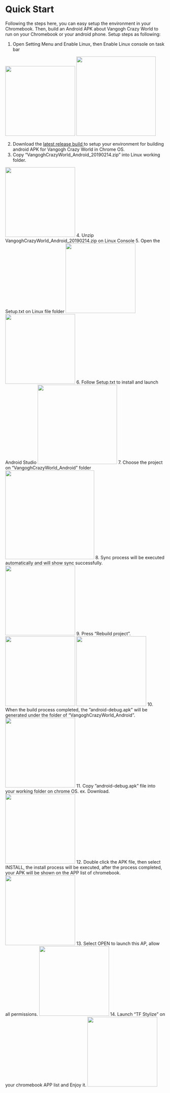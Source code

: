 # Quick Start
Following the steps here, you can easy setup the environment in your Chromebook. Then, build an Android APK about Vangogh Crazy World to run on your Chromebook or your android phone.
Setup steps as following:
1. Open Setting Menu and Enable Linux, then Enable Linux console on task bar
<img src = 'images/EnLinux.jpg' height = '220px'>
<img src = 'images/LinuxConsole.jpg' height = '250px'>

2. Download the <a href="https://github.com/acerwebai/VangoghCrazyWorld-Android/releases/download/1.01/VangoghCrazyWorld_Android_20190215.zip">latest release build </a> to setup your environment for building android APK for Vangogh Crazy World in Chrome OS. <br/>
3. Copy “VangoghCrazyWorld_Android_20190214.zip” into Linux working folder.
<img src = 'images/Copytolinux.jpg' height = '220px'>
4. Unzip VangoghCrazyWorld_Android_20190214.zip on Linux Console
5. Open the Setup.txt on Linux file folder
<img src = 'images/Setup.jpg' height = '220px'>
<img src = 'images/OpenSetup.jpg' height = '220px'>
6. Follow Setup.txt to install and launch Android Studio
<img src = 'images/AndroidStudio.jpg' height = '250px'>
7. Choose the project on “VangoghCrazyWorld_Android” folder
<img src = 'images/AndroidStudioOpenProject.jpg' height = '280px'>
8. Sync process will be executed automatically and will show sync successfully.
<img src = 'images/AndroidStudioSync.jpg' height = '220px'>
9. Press “Rebuild project”.
<img src = 'images/AndroidStudioBuild.jpg' height = '220px'>
<img src = 'images/AndroidStudioBuildFinish.jpg' height = '220px'>
10. When the build process completed, the ”android-debug.apk” will be generated under the folder of “VangoghCrazyWorld_Android”.
<img src = 'images/APK.jpg' height = '220px'>
11. Copy ”android-debug.apk” file into your working folder on chrome OS. ex. Download.
<img src = 'images/CopyAPK.jpg' height = '220px'>
12. Double click the APK file, then select INSTALL, the install process will be executed, after the process completed, your APK will be shown on the APP list of chromebook.
<img src = 'images/InstallAPK.jpg' height = '220px'>
13. Select OPEN to launch this AP, allow all permissions.
<img src = 'images/LaunchAPK.jpg' height = '220px'>
14. Launch “TF Stylize” on your chromebook APP list and Enjoy it.
<img src = 'images/Enjoy.jpg' height = '220px'>
